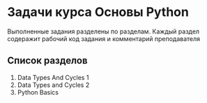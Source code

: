 # Задачи курса Ocновы Python 

Выполненные задания разделены по разделам. Каждый раздел содеражит рабочий код задания и комментарий преподавателя

## Список разделов

01. Data Types And Cycles 1
02. Data Types and Cycles 2
03. Python Basics

